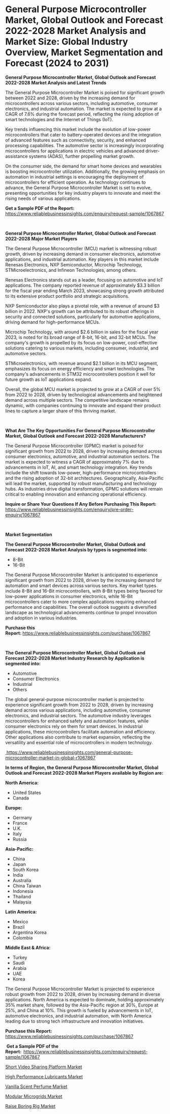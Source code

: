 <p><h1>General Purpose Microcontroller Market, Global Outlook and Forecast 2022-2028 Market Analysis and Market Size: Global Industry Overview, Market Segmentation and Forecast (2024 to 2031)</h1></p><p><strong>General Purpose Microcontroller Market, Global Outlook and Forecast 2022-2028 Market Analysis and Latest Trends</strong></p>
<p><p>The General Purpose Microcontroller Market is poised for significant growth between 2022 and 2028, driven by the increasing demand for microcontrollers across various sectors, including automotive, consumer electronics, and industrial automation. The market is expected to grow at a CAGR of 7.6% during the forecast period, reflecting the rising adoption of smart technologies and the Internet of Things (IoT).</p><p>Key trends influencing this market include the evolution of low-power microcontrollers that cater to battery-operated devices and the integration of advanced features such as connectivity, security, and enhanced processing capabilities. The automotive sector is increasingly incorporating microcontrollers for applications in electric vehicles and advanced driver-assistance systems (ADAS), further propelling market growth. </p><p>On the consumer side, the demand for smart home devices and wearables is boosting microcontroller utilization. Additionally, the growing emphasis on automation in industrial settings is encouraging the deployment of microcontrollers for efficient operation. As technology continues to advance, the General Purpose Microcontroller Market is set to evolve, presenting opportunities for key industry players to innovate and meet the rising needs of various applications.</p></p>
<p><strong>Get a Sample PDF of the Report:&nbsp;</strong> <a href="https://www.reliablebusinessinsights.com/enquiry/request-sample/1067867">https://www.reliablebusinessinsights.com/enquiry/request-sample/1067867</a></p>
<p>&nbsp;</p>
<p><strong>General Purpose Microcontroller Market, Global Outlook and Forecast 2022-2028 Major Market Players</strong></p>
<p><p>The General Purpose Microcontroller (MCU) market is witnessing robust growth, driven by increasing demand in consumer electronics, automotive applications, and industrial automation. Key players in this market include Renesas Electronics, NXP Semiconductor, Microchip Technology, STMicroelectronics, and Infineon Technologies, among others.</p><p>Renesas Electronics stands out as a leader, focusing on automotive and IoT applications. The company reported revenue of approximately $3.3 billion for the fiscal year ending March 2023, showcasing strong growth attributed to its extensive product portfolio and strategic acquisitions.</p><p>NXP Semiconductor also plays a pivotal role, with a revenue of around $3 billion in 2022. NXP's growth can be attributed to its robust offerings in security and connected solutions, particularly for automotive applications, driving demand for high-performance MCUs.</p><p>Microchip Technology, with around $2.6 billion in sales for the fiscal year 2023, is noted for its broad range of 8-bit, 16-bit, and 32-bit MCUs. The company's growth is propelled by its focus on low-power, cost-effective solutions catering to various markets, including consumer, industrial, and automotive sectors.</p><p>STMicroelectronics, with revenue around $2.1 billion in its MCU segment, emphasizes its focus on energy efficiency and smart technologies. The company's advancements in STM32 microcontrollers position it well for future growth as IoT applications expand.</p><p>Overall, the global MCU market is projected to grow at a CAGR of over 5% from 2022 to 2028, driven by technological advancements and heightened demand across multiple sectors. The competitive landscape remains dynamic, with companies continuing to innovate and expand their product lines to capture a larger share of this thriving market.</p></p>
<p>&nbsp;</p>
<p><strong>What Are The Key Opportunities For General Purpose Microcontroller Market, Global Outlook and Forecast 2022-2028 Manufacturers?</strong></p>
<p><p>The General Purpose Microcontroller (GPMC) market is poised for significant growth from 2022 to 2028, driven by increasing demand across consumer electronics, automotive, and industrial automation sectors. The market is expected to witness a CAGR of approximately 7% due to advancements in IoT, AI, and smart technology integration. Key trends include the shift towards low-power, high-performance microcontrollers and the rising adoption of 32-bit architectures. Geographically, Asia-Pacific will lead the market, supported by robust manufacturing and technology hubs. As industries drive digital transformation, GPMC solutions will remain critical to enabling innovation and enhancing operational efficiency.</p></p>
<p><strong>Inquire or Share Your Questions If Any Before Purchasing This Report:</strong> <a href="https://www.reliablebusinessinsights.com/enquiry/pre-order-enquiry/1067867">https://www.reliablebusinessinsights.com/enquiry/pre-order-enquiry/1067867</a></p>
<p>&nbsp;</p>
<p><strong>Market Segmentation</strong></p>
<p><strong>The General Purpose Microcontroller Market, Global Outlook and Forecast 2022-2028 Market Analysis by types is segmented into:</strong></p>
<p><ul><li>8-Bit</li><li>16-Bit</li></ul></p>
<p><p>The General Purpose Microcontroller Market is anticipated to experience significant growth from 2022 to 2028, driven by the increasing demand for automation and smart devices across various sectors. Key market types include 8-Bit and 16-Bit microcontrollers, with 8-Bit types being favored for low-power applications in consumer electronics, while 16-Bit microcontrollers cater to more complex applications requiring enhanced performance and capabilities. The overall outlook suggests a diversified landscape as technological advancements continue to propel innovation and adoption in various industries.</p></p>
<p><strong>Purchase this Report:&nbsp;</strong><a href="https://www.reliablebusinessinsights.com/purchase/1067867">https://www.reliablebusinessinsights.com/purchase/1067867</a></p>
<p>&nbsp;</p>
<p><strong>The General Purpose Microcontroller Market, Global Outlook and Forecast 2022-2028 Market Industry Research by Application is segmented into:</strong></p>
<p><ul><li>Automotive</li><li>Consumer Electronics</li><li>Industrial</li><li>Others</li></ul></p>
<p><p>The global general-purpose microcontroller market is projected to experience significant growth from 2022 to 2028, driven by increasing demand across various applications, including automotive, consumer electronics, and industrial sectors. The automotive industry leverages microcontrollers for enhanced safety and automation features, while consumer electronics rely on them for smart devices. In industrial applications, these microcontrollers facilitate automation and efficiency. Other applications also contribute to market expansion, reflecting the versatility and essential role of microcontrollers in modern technology.</p></p>
<p><a href="https://www.reliablebusinessinsights.com/general-purpose-microcontroller-market-in-global-r1067867">&nbsp;https://www.reliablebusinessinsights.com/general-purpose-microcontroller-market-in-global-r1067867</a></p>
<p><strong>In terms of Region, the General Purpose Microcontroller Market, Global Outlook and Forecast 2022-2028 Market Players available by Region are:</strong></p>
<p>
    <p> <strong> North America: </strong>
        <ul>
            <li>United States</li>
            <li>Canada</li>
        </ul>
        </p> 
    <p> <strong> Europe: </strong>
        <ul>
            <li>Germany</li>
            <li>France</li>
            <li>U.K.</li>
            <li>Italy</li>
            <li>Russia</li>
        </ul>
        </p> 
    <p> <strong> Asia-Pacific: </strong>
        <ul>
            <li>China</li>
            <li>Japan</li>
            <li>South Korea</li>
            <li>India</li>
            <li>Australia</li>
            <li>China Taiwan</li>
            <li>Indonesia</li>
            <li>Thailand</li>
            <li>Malaysia</li>
        </ul>
        </p> 
    <p> <strong> Latin America: </strong>
        <ul>
            <li>Mexico</li>
            <li>Brazil</li>
            <li>Argentina Korea</li>
            <li>Colombia</li>
        </ul>
        </p> 
    <p> <strong> Middle East & Africa: </strong>
        <ul>
            <li>Turkey</li>
            <li>Saudi</li>
            <li>Arabia</li>
            <li>UAE</li>
            <li>Korea</li>
        </ul>
    </p>
    </p>
<p><p>The General Purpose Microcontroller Market is projected to experience robust growth from 2022 to 2028, driven by increasing demand in diverse applications. North America is expected to dominate, holding approximately 35% market share, followed by the Asia-Pacific region at 30%, Europe at 25%, and China at 10%. This growth is fueled by advancements in IoT, automotive electronics, and industrial automation, with North America leading due to strong tech infrastructure and innovation initiatives.</p></p>
<p><strong>Purchase this Report: </strong><a href="https://www.reliablebusinessinsights.com/purchase/1067867">https://www.reliablebusinessinsights.com/purchase/1067867</a></p>
<p>&nbsp;<strong>Get a Sample PDF of the Report:&nbsp;&nbsp;</strong><a href="https://www.reliablebusinessinsights.com/enquiry/request-sample/1067867">https://www.reliablebusinessinsights.com/enquiry/request-sample/1067867</a></p>
<p><strong></strong></p>
<p><p><a href="https://www.linkedin.com/pulse/short-video-sharing-platform-market-trends-analysis-opportunities-0bz6f?trackingId=S0ou7FlSRKCkeAhc6Etgbg%3D%3D">Short Video Sharing Platform Market</a></p><p><a href="https://issuu.com/reportprime-2/docs/high-performance-lubricants-market-_9ee64289e3a60a">High Performance Lubricants Market</a></p><p><a href="https://www.linkedin.com/pulse/vanilla-scent-perfume-market-forecast-global-trends-analysis-fhabf?trackingId=NzhJPCBKT6i42QVfhOHm6A%3D%3D">Vanilla Scent Perfume Market</a></p><p><a href="https://medium.com/@benjamin.kelly9076/the-global-modular-microgrids-market-is-expected-to-witness-a-compound-annual-growth-rate-cagr-b82e6622e64b">Modular Microgrids Market</a></p><p><a href="https://medium.com/@benjamin.kelly9076/the-market-for-raise-boring-rig-market-is-examined-in-this-report-along-with-the-factors-that-b532f2dd6425">Raise Boring Rig Market</a></p></p>